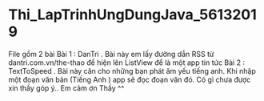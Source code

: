 # Thi_LapTrinhUngDungJava_56132019
File gồm 2 bài
Bài 1 : DanTri . Bài này em lấy đường dẫn RSS từ dantri.com.vn/the-thao để hiện lên ListView để là một app tin tức
Bài 2 : TextToSpeed . Bài này cân cho những bạn phát âm yếu tiếng anh. Khi nhập một đoạn văn bản (Tiếng Anh ) app sẽ đọc đoạn văn đó.
Có gì chưa được xin thầy góp ý.. Em cảm ơn Thầy ^^
 
